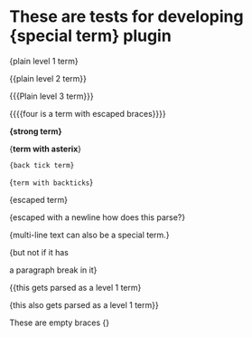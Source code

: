 # These are tests for developing {special term} plugin

{plain level 1 term}

{{plain level 2 term}}

{{{Plain level 3 term}}}

{{{{four is a term with escaped braces}}}}

**{strong term}**

{**term with asterix**}

`{back tick term}`

{`term with backticks`}

\{escaped term\}

\{escaped with a newline
how does this parse?\}

{multi-line text 
can also be a special term.}

{but not if it has

a paragraph break in it}

{{this gets parsed as a level 1 term}

{this also gets parsed as a level 1 term}}

These are empty braces {}